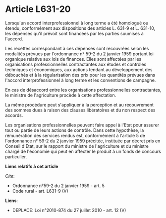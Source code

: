 # Article L631-20

Lorsqu'un accord interprofessionnel à long terme a été homologué ou étendu, conformément aux dispositions des articles L.
631-9 et L. 631-10, les dépenses qu'il prévoit sont financées par les parties soumises à l'accord. 

Les recettes correspondant à ces dépenses sont recouvrées selon les modalités prévues par l'ordonnance n° 59-2 du 2 janvier
1959 portant loi organique relative aux lois de finances. Elles sont affectées par les organisations professionnelles
contractantes aux études et contrôles techniques et économiques, aux actions tendant au développement des débouchés et à la
régularisation des prix pour les quantités prévues dans l'accord interprofessionnel à long terme et les conventions de
campagne. 

En cas de désaccord entre les organisations professionnelles contractantes, le ministre de l'agriculture procède à cette
affectation. 

La même procédure peut s'appliquer à la perception et au recouvrement des sommes dues à raison des clauses libératoires et du
non respect des accords. 

Les organisations professionnelles peuvent faire appel à l'Etat pour assurer tout ou partie de leurs actions de contrôle.
Dans cette hypothèse, la rémunération des services rendus est, conformément à l'article 5 de l'ordonnance n° 59-2 du 2
janvier 1959 précitée, instituée par décret pris en Conseil d'Etat, sur le rapport du ministre de l'agriculture et du
ministre chargé de l'économie qui peut en affecter le produit à un fonds de concours particulier.

**Liens relatifs à cet article**

_Cite_:

  - Ordonnance n°59-2 du 2 janvier 1959 - art. 5
  - Code rural - art. L631-9 (V)

**Liens**:

  - DEPLACE: Loi n°2010-874 du 27 juillet 2010 - art. 12 (V)

